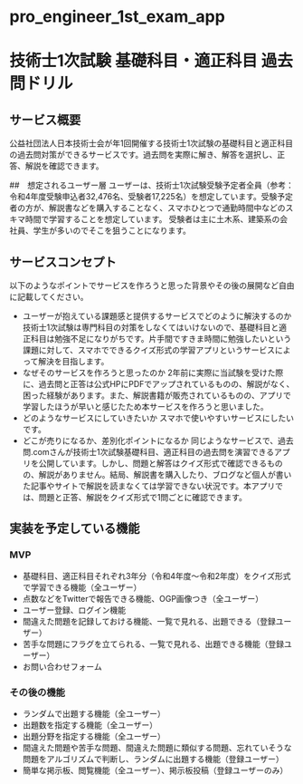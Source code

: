 # pro_engineer_1st_exam_app

# 技術士1次試験 基礎科目・適正科目 過去問ドリル

## サービス概要
公益社団法人日本技術士会が年1回開催する技術士1次試験の基礎科目と適正科目の過去問対策ができるサービスです。過去問を実際に解き、解答を選択し、正答、解説を確認できます。

##　想定されるユーザー層
ユーザーは、技術士1次試験受験予定者全員（参考：令和4年度受験申込者32,476名、受験者17,225名）を想定しています。受験予定者の方が、解説書などを購入することなく、スマホひとつで通勤時間中などのスキマ時間で学習することを想定しています。
受験者は主に土木系、建築系の会社員、学生が多いのでそこを狙うことになります。

## サービスコンセプト
以下のようなポイントでサービスを作ろうと思った背景やその後の展開など自由に記載してください。
* ユーザーが抱えている課題感と提供するサービスでどのように解決するのか
技術士1次試験は専門科目の対策をしなくてはいけないので、基礎科目と適正科目は勉強不足になりがちです。片手間ですきま時間に勉強したいという課題に対して、スマホでできるクイズ形式の学習アプリというサービスによって解決を目指します。
* なぜそのサービスを作ろうと思ったのか
2年前に実際に当試験を受けた際に、過去問と正答は公式HPにPDFでアップされているものの、解説がなく、困った経験があります。また、解説書籍が販売されているものの、アプリで学習したほうが早いと感じたため本サービスを作ろうと思いました。
* どのようなサービスにしていきたいか
スマホで使いやすいサービスにしたいです。
* どこが売りになるか、差別化ポイントになるか
同じようなサービスで、過去問.comさんが技術士1次試験基礎科目、適正科目の過去問を演習できるアプリを公開しています。しかし、問題と解答はクイズ形式で確認できるものの、解説がありません。結局、解説書を購入したり、ブログなど個人が書いた記事やサイトで解説を読まなくては学習できない状況です。本アプリでは、問題と正答、解説をクイズ形式で1問ごとに確認できます。

## 実装を予定している機能
### MVP
* 基礎科目、適正科目それぞれ3年分（令和4年度〜令和2年度）をクイズ形式で学習できる機能（全ユーザー）
* 点数などをTwitterで報告できる機能、OGP画像つき（全ユーザー）
* ユーザー登録、ログイン機能
* 間違えた問題を記録しておける機能、一覧で見れる、出題できる（登録ユーザー）
* 苦手な問題にフラグを立てられる、一覧で見れる、出題できる機能（登録ユーザー）
* お問い合わせフォーム

### その後の機能
* ランダムで出題する機能（全ユーザー）
* 出題数を指定する機能（全ユーザー）
* 出題分野を指定する機能（全ユーザー）
* 間違えた問題や苦手な問題、間違えた問題に類似する問題、忘れていそうな問題をアルゴリズムで判断し、ランダムに出題する機能（登録ユーザー）
* 簡単な掲示板、閲覧機能（全ユーザー）、掲示板投稿（登録ユーザーのみ）
